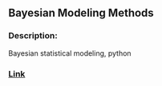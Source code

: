 ## Bayesian Modeling Methods

### Description:
Bayesian statistical modeling, python

### [Link](http://example.com/course/advanced-ml) 